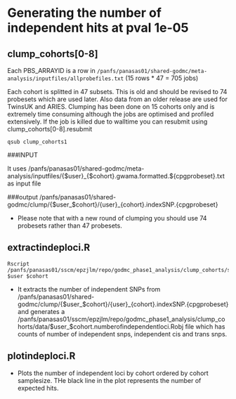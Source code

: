 # Generating the number of independent hits at pval 1e-05

## clump_cohorts[0-8] 

Each PBS_ARRAYID is a row in `/panfs/panasas01/shared-godmc/meta-analysis/inputfiles/allprobefiles.txt` (15 rows * 47 = 705 jobs)

Each cohort is splitted in 47 subsets. This is old and should be revised to 74 probesets which are used later. Also data from an older release are used for TwinsUK and ARIES.
Clumping has been done on 15 cohorts only and is extremely time consuming although the jobs are optimised and profiled extensively. If the job is killed due to walltime you can resubmit using clump_cohorts[0-8].resubmit

```
qsub clump_cohorts1
```

###INPUT

It uses /panfs/panasas01/shared-godmc/meta-analysis/inputfiles/{$user}_{$cohort}.gwama.formatted.${cpgprobeset}.txt as input file

###output
/panfs/panasas01/shared-godmc/clump/{$user_$cohort}/{user}_{cohort}.indexSNP.{cpgprobeset}

- Please note that with a new round of clumping you should use 74 probesets rather than 47 probesets.

## extractindeploci.R

```
Rscript /panfs/panasas01/sscm/epzjlm/repo/godmc_phase1_analysis/clump_cohorts/scripts/extractindeploci.R $user $cohort

```

- It extracts the number of independent SNPs from /panfs/panasas01/shared-godmc/clump/{$user_$cohort}/{user}_{cohort}.indexSNP.{cpgprobeset} and generates a /panfs/panasas01/sscm/epzjlm/repo/godmc_phase1_analysis/clump_cohorts/data/$user_$cohort.numberofindependentloci.Robj file which has counts of number of independent snps, independent cis and trans snps.

## plotindeploci.R

- Plots the number of independent loci by cohort ordered by cohort samplesize. THe black line in the plot represents the number of expected hits.

